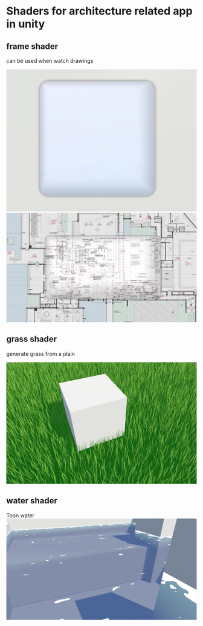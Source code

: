 # Shaders for architecture related app in unity

## frame shader

can be used when watch drawings

![image](Assets/Shaders/readmeJPG/frame.png)
![image](Assets/Shaders/readmeJPG/frame%20implement.png)

## grass shader
generate grass from a plain

![image](Assets/Shaders/readmeJPG/grass.png)

## water shader
Toon water
![image](Assets/Shaders/readmeJPG/toomWater.png)